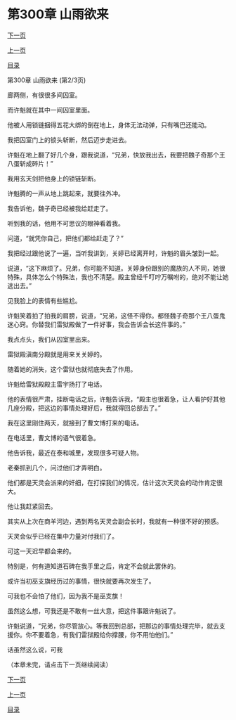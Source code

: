 <h1>第300章    山雨欲来</h1>
            <div><p><a href="./0899_%E7%AC%AC300%E7%AB%A0_%E5%B1%B1%E9%9B%A8%E6%AC%B2%E6%9D%A5.md">下一页</a></p><p><a href="./0897_%E7%AC%AC300%E7%AB%A0_%E5%B1%B1%E9%9B%A8%E6%AC%B2%E6%9D%A5.md">上一页</a></p><p><a href="../">目录</a></p></div>
            <div><p>第300章    山雨欲来 (第2/3页)</p><p>廊两侧，有很很多间囚室。</p><p>而许魁就在其中一间囚室里面。</p><p>他被人用锁链捆得五花大绑的倒在地上，身体无法动弹，只有嘴巴还能动。</p><p>我把囚室门上的锁头斩断，然后迈步走进去。</p><p>许魁在地上翻了好几个身，跟我说道，“兄弟，快放我出去，我要把魏子奇那个王八蛋斩成碎片！”</p><p>我用玄天剑把他身上的锁链斩断。</p><p>许魁腾的一声从地上跳起来，就要往外冲。</p><p>我告诉他，魏子奇已经被我给赶走了。</p><p>听到我的话，他用不可思议的眼神看着我。</p><p>问道，“就凭你自己，把他们都给赶走了？”</p><p>我把经过跟他说了一遍，当听我讲到，关婷已经离开时，许魁的眉头皱到一起。</p><p>说道，“这下麻烦了。兄弟，你可能不知道。关婷身份跟别的魔族的人不同，她很特殊，具体怎么个特殊法，我也不清楚。殿主曾经千叮咛万嘱咐的，绝对不能让她逃出去。”</p><p>见我脸上的表情有些尴尬。</p><p>许魁笑着拍了拍我的肩膀，说道，“兄弟，这怪不得你。都怪魏子奇那个王八蛋鬼迷心窍。你替我们雷狱殿做了一件好事，我会告诉会长这件事的。”</p><p>我点点头，我们从囚室里出来。</p><p>雷狱殿滇南分殿就是用来关关婷的。</p><p>随着她的消失，这个雷狱也就彻底失去了作用。</p><p>许魁给雷狱殿殿主雷宇扬打了电话。</p><p>他的表情很严肃，挂断电话之后，许魁告诉我，“殿主也很着急，让人看护好其他几座分殿，把这边的事情处理好后，我就得回总部去了。”</p><p>我在这里刚住两天，就接到了曹文博打来的电话。</p><p>在电话里，曹文博的语气很着急。</p><p>他告诉我，最近在泰和城里，发现很多可疑人物。</p><p>老秦抓到几个，问过他们才弄明白。</p><p>他们都是天灵会派来的奸细，在打探我们的情况，估计这次天灵会的动作肯定很大。</p><p>他让我赶紧回去。</p><p>其实从上次在商羊河边，遇到两名天灵会副会长时，我就有一种很不好的预感。</p><p>天灵会似乎已经在集中力量对付我们了。</p><p>可这一天迟早都会来的。</p><p>特别是，何有道知道石碑在我手里之后，肯定不会就此罢休的。</p><p>或许当初巫支旗经历过的事情，很快就要再次发生了。</p><p>可我也不会怕了他们，因为我不是巫支旗！</p><p>虽然这么想，可我还是不敢有一丝大意，把这件事跟许魁说了。</p><p>许魁说道，“兄弟，你尽管放心。等我回到总部，把那边的事情处理完毕，就去支援你。你不要着急，有我们雷狱殿给你撑腰，你不用怕他们。”</p><p>话虽然这么说，可我</p><p>（本章未完，请点击下一页继续阅读）</p></div>
            <div><p><a href="./0899_%E7%AC%AC300%E7%AB%A0_%E5%B1%B1%E9%9B%A8%E6%AC%B2%E6%9D%A5.md">下一页</a></p><p><a href="./0897_%E7%AC%AC300%E7%AB%A0_%E5%B1%B1%E9%9B%A8%E6%AC%B2%E6%9D%A5.md">上一页</a></p><p><a href="../">目录</a></p></div>
